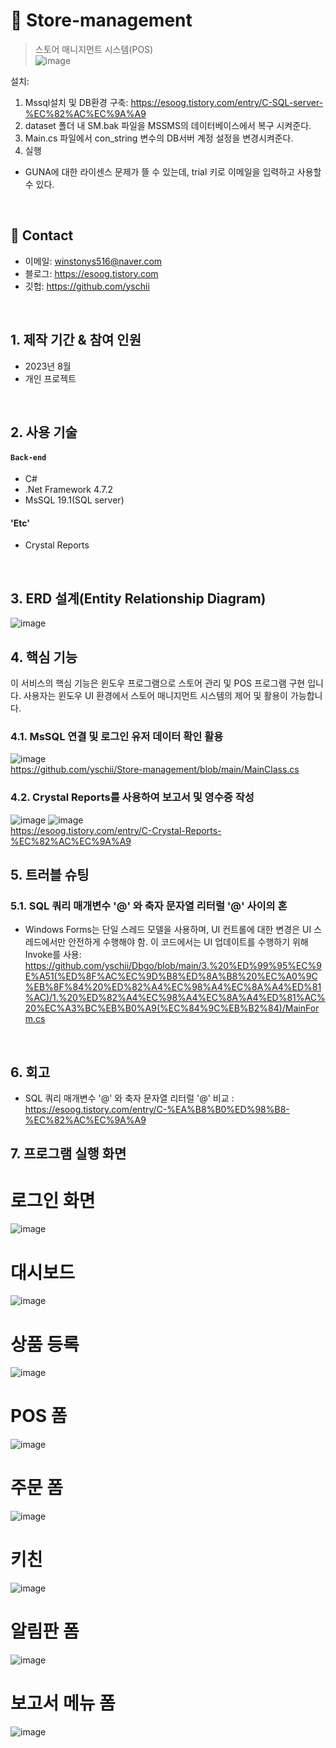 # :pushpin: Store-management
>스토어 매니지먼트 시스템(POS)
></br>
>![image](https://github.com/yschii/Store-management/assets/135096712/cb0bbab5-2d7b-4d0e-8f13-3125ba6a2b84)
></br>

설치: 
1. Mssql설치 및 DB환경 구축: https://esoog.tistory.com/entry/C-SQL-server-%EC%82%AC%EC%9A%A9
2. dataset 폴더 내 SM.bak 파일을 MSSMS의 데이터베이스에서 복구 시켜준다.
3. Main.cs 파일에서 con_string 변수의 DB서버 계정 설정을 변경시켜준다.
4. 실행
* GUNA에 대한 라이센스 문제가 뜰 수 있는데, trial 키로 이메일을 입력하고 사용할 수 있다.
</br>

## :pushpin: Contact
- 이메일: winstonys516@naver.com
- 블로그: https://esoog.tistory.com
- 깃헙: https://github.com/yschii
</br>

## 1. 제작 기간 & 참여 인원
- 2023년 8월
- 개인 프로젝트
</br>

## 2. 사용 기술
#### `Back-end`
  - C#
  - .Net Framework 4.7.2
  - MsSQL 19.1(SQL server)
#### 'Etc'
  - Crystal Reports
</br>

## 3. ERD 설계(Entity Relationship Diagram)
![image](https://github.com/yschii/Store-management/assets/135096712/2e50af7b-d3ca-41c7-85b8-c67432fa1afa)
</br>

## 4. 핵심 기능
이 서비스의 핵심 기능은 윈도우 프로그램으로 스토어 관리 및 POS 프로그램 구현 입니다.
사용자는 윈도우 UI 환경에서 
스토어 매니지먼트 시스템의 제어 및 활용이 가능합니다.
</br>

### 4.1. MsSQL 연결 및 로그인 유저 데이터 확인 활용
![image](https://github.com/yschii/Store-management/assets/135096712/e23b6257-4b5b-43f2-b010-a099ffe0204d)
</br>
https://github.com/yschii/Store-management/blob/main/MainClass.cs
</br>

### 4.2. Crystal Reports를 사용하여 보고서 및 영수증 작성
![image](https://github.com/yschii/Store-management/assets/135096712/48605d37-693c-4382-ab12-d57df93d7df2)
![image](https://github.com/yschii/Store-management/assets/135096712/729987ce-6850-45e0-9dc5-502f8466dcf8)
</br>
https://esoog.tistory.com/entry/C-Crystal-Reports-%EC%82%AC%EC%9A%A9
</br>

## 5. 트러블 슈팅
### 5.1. SQL 쿼리 매개변수 '@' 와 축자 문자열 리터럴 '@' 사이의 혼
- Windows Forms는 단일 스레드 모델을 사용하며, UI 컨트롤에 대한 변경은 UI 스레드에서만 안전하게 수행해야 함. 이 코드에서는 UI 업데이트를 수행하기 위해 Invoke를 사용: https://github.com/yschii/Dbgo/blob/main/3.%20%ED%99%95%EC%9E%A51(%ED%8F%AC%EC%9D%B8%ED%8A%B8%20%EC%A0%9C%EB%8F%84%20%ED%82%A4%EC%98%A4%EC%8A%A4%ED%81%AC)/1.%20%ED%82%A4%EC%98%A4%EC%8A%A4%ED%81%AC%20%EC%A3%BC%EB%B0%A9(%EC%84%9C%EB%B2%84)/MainForm.cs
</br>

## 6. 회고 
- SQL 쿼리 매개변수 '@' 와 축자 문자열 리터럴 '@' 비교 : https://esoog.tistory.com/entry/C-%EA%B8%B0%ED%98%B8-%EC%82%AC%EC%9A%A9
  </br>

## 7. 프로그램 실행 화면
# 로그인 화면
![image](https://github.com/yschii/Store-management/assets/135096712/46492b5f-f5e7-4729-b884-b66ec09a45a3)
# 대시보드
![image](https://github.com/yschii/Store-management/assets/135096712/cb892977-97d3-4a2e-8738-971a14e68cd6)
# 상품 등록 
![image](https://github.com/yschii/Store-management/assets/135096712/82fd009f-dd40-483a-85e2-8f97f57b2297)
# POS 폼
![image](https://github.com/yschii/Store-management/assets/135096712/104160e4-c924-4e63-bd1a-d6e23e0ce082)
# 주문 폼
![image](https://github.com/yschii/Store-management/assets/135096712/d4e7b895-023c-49d0-9854-4b3fedb544a5)
# 키친 
![image](https://github.com/yschii/Store-management/assets/135096712/0491c240-7337-4e0f-9aab-d5033139cd68)
# 알림판 폼
![image](https://github.com/yschii/Store-management/assets/135096712/805ef84e-1526-4e17-926d-9f098994ff1c)
# 보고서 메뉴 폼
![image](https://github.com/yschii/Store-management/assets/135096712/872ee501-d08c-4924-af6a-96d78725d9ff)
  </br>
